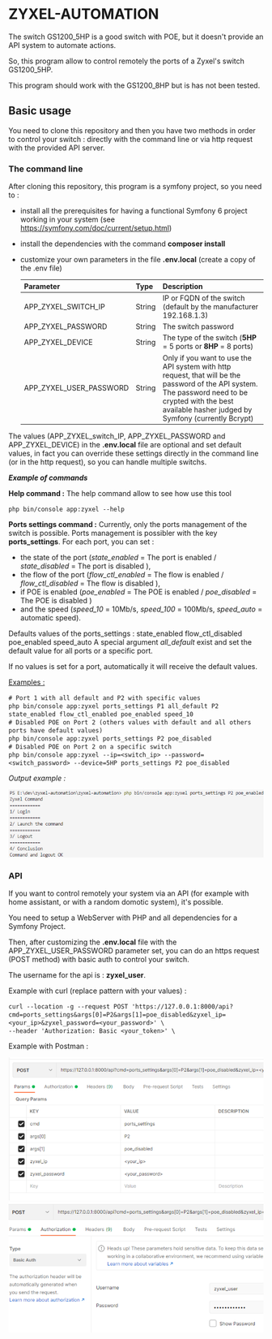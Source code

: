 # ZYXEL-AUTOMATION #

The switch GS1200_5HP is a good switch with POE, but it doesn't provide an API system to automate actions.

So, this program allow to control remotely the ports of a Zyxel's switch GS1200_5HP.

This program should work with the GS1200_8HP but is has not been tested.

## Basic usage ##

You need to clone this repository and then you have two methods in order to control your switch : directly with the command line or via http request with the provided API server.

### The command line ###

After cloning this repository, this program is a symfony project, so you need to : 
* install all the prerequisites for having a functional Symfony 6 project working in your system (see https://symfony.com/doc/current/setup.html)
* install the dependencies with the command **composer install**
* customize your own parameters in the file **.env.local** (create a copy of the .env file)

  | Parameter | Type | Description |
  |-----------|------|-------------|
  |   APP_ZYXEL_SWITCH_IP     |  String    | IP or FQDN of the switch (default by the manufacturer 192.168.1.3)           |
  |   APP_ZYXEL_PASSWORD      |  String    | The switch password            |
  |   APP_ZYXEL_DEVICE        |  String    | The type of the switch (**5HP** = 5 ports or **8HP** = 8 ports)            |
  |   APP_ZYXEL_USER_PASSWORD |  String    | Only if you want to use the API system with http request, that will be the password of the API system. The password need to be crypted with the best available hasher judged by Symfony (currently Bcrypt)|  

The values (APP_ZYXEL_switch_IP, APP_ZYXEL_PASSWORD and APP_ZYXEL_DEVICE) in the **.env.local** file are optional and set default values, in fact you can override these settings directly in the command line (or in the http request), so you can handle multiple switchs.  

***Example of commands***

__Help command :__
The help command allow to see how use this tool 
```
php bin/console app:zyxel --help
```

__Ports settings command :__
Currently, only the ports management of the switch is possible. Ports management is possibler with the key **ports_settings**.
For each port, you can set :
* the state of the port (_state_enabled_ = The port is enabled / _state_disabled_ = The port is disabled ), 
* the flow of the port (_flow_ctl_enabled_ = The flow is enabled / _flow_ctl_disabled_ = The flow is disabled ),  
* if POE is enabled (_poe_enabled_ = The POE is enabled / _poe_disabled_ = The POE is disabled )
* and the speed (_speed_10_ = 10Mb/s, _speed_100_ = 100Mb/s, _speed_auto_ = automatic speed).


Defaults values of the ports_settings : state_enabled flow_ctl_disabled poe_enabled speed_auto
A special argument _all_default_ exist and set the default value for all ports or a specific port.

If no values is set for a port, automatically it will receive the default values.
        
<u>Examples : </u>

```
# Port 1 with all default and P2 with specific values
php bin/console app:zyxel ports_settings P1 all_default P2 state_enabled flow_ctl_enabled poe_enabled speed_10
# Disabled POE on Port 2 (others values with default and all others ports have default values)
php bin/console app:zyxel ports_settings P2 poe_disabled
# Disabled POE on Port 2 on a specific switch
php bin/console app:zyxel --ip=<switch_ip> --password=<switch_password> --device=5HP ports_settings P2 poe_disabled
```

_Output example :_

![output](docs/command.png)


### API ###

If you want to control remotely your system via an API (for example with home assistant, or with a random domotic system), it's possible.

You need to setup a WebServer with PHP and all dependencies for a Symfony Project.

Then, after customizing the **.env.local** file with the APP_ZYXEL_USER_PASSWORD parameter set, you can do an https request (POST method) with basic auth to control your switch.

The username for the api is : **zyxel_user**.


Example with curl (replace pattern with your values) : 
```
curl --location -g --request POST 'https://127.0.0.1:8000/api?cmd=ports_settings&args[0]=P2&args[1]=poe_disabled&zyxel_ip=<your_ip>&zyxel_password=<your_password>' \
--header 'Authorization: Basic <your_token>' \
```

Example with Postman : 

![output](docs/postman_1.png)
![output](docs/postman_2.png)

